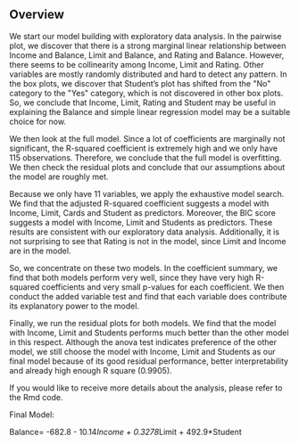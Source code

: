 ## Overview

We start our model building with exploratory data analysis. In the pairwise plot, we discover that there is a strong marginal linear relationship between Income and Balance, Limit and Balance, and Rating and Balance. However, there seems to be collinearity among Income, Limit and Rating. Other variables are mostly randomly distributed and hard to detect any pattern. In the box plots, we discover that Student’s plot has shifted from the "No" category to the "Yes" category, which is not discovered in other box plots. So, we conclude that Income, Limit, Rating and Student may be useful in explaining the Balance and simple linear regression model may be a suitable choice for now.

We then look at the full model. Since a lot of coefficients are marginally not significant, the R-squared coefficient is extremely high and we only have 115 observations. Therefore, we conclude that the full model is overfitting. We then check the residual plots and conclude that our assumptions about the model are roughly met.

Because we only have 11 variables, we apply the exhaustive model search. We find that the adjusted R-squared coefficient suggests a model with Income, Limit, Cards and Student as predictors. Moreover, the BIC score suggests a model with Income, Limit and Students as predictors. These results are consistent with our exploratory data analysis. Additionally, it is not surprising to see that Rating is not in the model, since Limit and Income are in the model.

So, we concentrate on these two models. In the coefficient summary, we find that both models perform very well, since they have very high R-squared coefficients and very small p-values for each coefficient. We then conduct the added variable test and find that each variable does contribute its explanatory power to the model.

Finally, we run the residual plots for both models. We find that the model with Income, Limit and Students performs much better than the other model in this respect. Although the anova test indicates preference of the other model, we still choose the model with Income, Limit and Students as our final model because of its good residual performance, better interpretability and already high enough R square (0.9905).

If you would like to receive more details about the analysis, please refer to the Rmd code.


Final Model:

Balance= -682.8 - 10.14*Income + 0.3278*Limit + 492.9*Student
